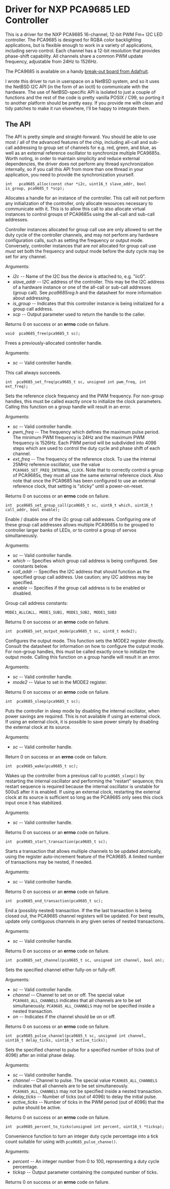 # Driver for NXP PCA9685 LED Controller

This is a driver for the NXP PCA9685 16-channel, 12-bit PWM Fm+ I2C LED controller.
The PCA9685 is designed for RGBA color backlighting applications, but is flexible enough
to work in a variety of applications, including servo control.  Each channel has a 12-bit
resolution that provides phase-shift capability.  All channels share a common PWM update
frequency, adjustable from 24Hz to 1526Hz.

The PCA9685 is available on a handy [break-out board from Adafruit](https://www.adafruit.com/product/815).

I wrote this driver to run in userspace on a NetBSD system, and so it uses the NetBSD
I2C API (in the form of an ioctl) to communicate with the hardware.  The use of
NetBSD-specific API is isolated to just a couple of functions and the rest of the code
is pretty vanilla POSIX / C99, so porting it to another platform should be pretty easy.
If you provide me with clean and tidy patches to make it run elsewhere, I'll be happy to
integrate them.

## The API

The API is pretty simple and straight-forward.  You should be able to use most / all of
the advanced features of the chip, including all-call and sub-call addressing to group
set of channels for e.g. red, green, and blue, as well as an external reference oscillator
to synchronize multiple PCA9685s.  Worth noting, in order to maintain simplicity and
reduce external dependencies, the driver does not perform any thread synchronization
internally, so if you call this API from more than one thread in your application, you
need to provide the synchronization yourself.

    int   pca9685_alloc(const char *i2c, uint16_t slave_addr, bool is_group, pca9685_t *scp);

Allocates a handle for an instance of the controller.  This call will not perform any
initialization of the controller, only allocate resources necessary to communicate
with it.  This is to allow this call to also allocate virtual instances to control
groups of PCA9685s using the all-call and sub-call addresses.

Controller instances allocated for group call use are only allowed to set the duty cycle
of the controller channels, and may not perform any hardware configuration calls, such
as setting the frequency or output mode.  Conversely, controller instances that are *not*
allocated for group call use *must* set both the frequency and output mode before the
duty cycle may be set for any channel.

Arguments:

* *i2c* -- Name of the I2C bus the device is attached to, e.g. "iic0".
* *slave_addr* -- I2C address of the controller.  This may be the I2C address of a
hardware instance or one of the all-call or sub-call addresses (group call).
See *pca9685reg.h* and the datasheet for more information about addressing.
* *is_group* -- Indicates that this controller instance is being initialized for
a group call address.
* *scp* -- Output parameter used to return the handle to the caller.

Returns 0 on success or an **errno** code on failure.

    void  pca9685_free(pca9685_t sc);

Frees a previously-allocated controller handle.

Arguments:

* *sc* -- Valid controller handle.

This call always succeeds.

    int  pca9685_set_freq(pca9685_t sc, unsigned int pwm_freq, int ext_freq);

Sets the reference clock frequency and the PWM frequency.  For non-group handles, this
must be called exactly once to initialize the clock parameters.  Calling this function
on a group handle will result in an error.

Arguments:

* *sc* -- Valid controller handle.
* *pwm_freq* -- The frequency which defines the maximum pulse period.  The minimum
PWM frequency is 24Hz and the maximum PWM frequency is 1526Hz.  Each PWM period will be
subdivided into 4096 steps which are used to control the duty cycle and phase shift of
each channel.
* *ext_freq* -- The frequency of the reference clock.  To use the internal 25MHz reference
oscillator, use the value `PCA9685_SET_FREQ_INTERNAL_CLOCK`.  Note that to correctly
control a group of PCA9685s, they must all use the same external reference clock.  Also
note that once the PCA9685 has been configured to use an external reference clock, that
setting is "sticky" until a power-on-reset.

Returns 0 on success or an **errno** code on failure.

    int  pca9685_set_group_call(pca9685_t sc, uint8_t which, uint16_t call_addr, bool enable);

Enable / disable one of the i2c group call addresses.  Configuring one of these group
call addresses allows multiple PCA9685s to be grouped to controller larger banks of LEDs,
or to control a group of servos simultaneously.

Arguments:

* *sc* -- Valid controller handle.
* *which* -- Specifies which group call address is being configured.  See constants below.
* *call_addr* -- Specifies the I2C address that should function as the specified group
call address.  Use caution; any I2C address may be specified.
* *enable* -- Specifies if the group call address is to be enabled or disabled.

Group call address constants:

    MODE1_ALLCALL, MODE1_SUB1, MODE1_SUB2, MODE1_SUB3

Returns 0 on success or an **errno** code on failure.

    int  pca9685_set_output_mode(pca9685_t sc, uint8_t mode2);

Configures the output mode.  This function sets the MODE2 register directly.  Consult
the datasheet for information on how to configure the output mode.  For non-group handles,
this must be called exactly once to initialize the output mode.  Calling this function
on a group handle will result in an error.

Arguments:

* *sc* -- Valid controller handle.
* *mode2* -- Value to set in the MODE2 register.

Returns 0 on success or an **errno** code on failure.

    int  pca9685_sleep(pca9685_t sc);

Puts the controller in sleep mode by disabling the internal oscillator, when power
savings are required.  This is not available if using an external clock.  If using an
external clock, it is possible to save power simply by disabling the external clock at
its source.

Arguments:

* *sc* -- Valid controller handle.

Return 0 on success or an **errno** code on failure.

    int  pca9685_wake(pca9685_t sc);

Wakes up the controller from a previous call to `pca9685_sleep()` by restarting the
internal oscillator and performing the "restart" sequence; this restart sequence is
required because the internal oscillator is unstable for 500uS after it is enabled.
If using an external clock, restarting the external clock at its source is sufficient
so long as the PCA9685 only sees this clock input once it has stabilized.

Arguments:

* *sc* -- Valid controller handle.

Returns 0 on success or an **errno** code on failure.

    int  pca9685_start_transaction(pca9685_t sc);

Starts a transaction that allows multiple channels to be updated atomically, using
the register auto-increment feature of the PCA9685.  A limited number of transactions
may be nested, if needed.

Arguments:

* *sc* -- Valid controller handle.

Returns 0 on success or an **errno** code on failure.

    int  pca9685_end_transaction(pca9685_t sc);

End a (possibly nested) transaction.  If the the last transaction is being closed out,
the PCA9685 channel registers will be updated.  For best results, update only
contiguous channels in any given series of nested transactions.

Arguments:

* *sc* -- Valid controller handle.

Returns 0 on success or an **errno** code on failure.

    int  pca9685_set_channel(pca9685_t sc, unsigned int channel, bool on);

Sets the specified channel either fully-on or fully-off.

Arguments:

* *sc* -- Valid controller handle.
* *channel* -- Channel to set on or off.  The special value `PCA9685_ALL_CHANNELS`
indicates that all channels are to be set simultaneously.  `PCA9685_ALL_CHANNELS` may
not be specified inside a nested transaction.
* *on* -- Indicates if the channel should be on or off.

Returns 0 on success or an **errno** code on failure.

    int  pca9685_pulse_channel(pca9685_t sc, unsigned int channel, uint16_t delay_ticks, uint16_t active_ticks);

Sets the specified channel to pulse for a specified number of ticks (out of 4096) after an
initial phase delay.

Arguments:

* *sc* -- Valid controller handle.
* *channel* -- Channel to pulse.  The special value `PCA9685_ALL_CHANNELS` indicates that
all channels are to be set simultaneously.  `PCA9685_ALL_CHANNELS` may not be specified
inside a nested transaction.
* *delay_ticks* -- Number of ticks (out of 4096) to delay the initial pulse.
* *active_ticks* -- Number of ticks in the PWM period (out of 4096) that the pulse should
be active.

Returns 0 on success or an **errno** code on failure.

    int  pca9685_percent_to_ticks(unsigned int percent, uint16_t *ticksp);

Convenience function to turn an integer duty cycle percentage into a tick count suitable
for using with `pca9685_pulse_channe()`.

Arguments:

* *percent* -- An integer number from 0 to 100, representing a duty cycle percentage.
* *ticksp* -- Output parameter containing the computed number of ticks.

Returns 0 on success or an **errno** code on failure.
